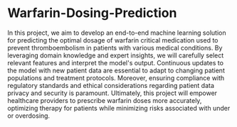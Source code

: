 # Warfarin-Dosing-Prediction

In this project, we aim to develop an end-to-end machine learning solution for predicting the optimal dosage of warfarin critical medication used to prevent thromboembolism in patients with various medical conditions. By leveraging domain knowledge and expert insights, we will carefully select relevant features and interpret the model's output. Continuous updates to the model with new patient data are essential to adapt to changing patient populations and treatment protocols. Moreover, ensuring compliance with regulatory standards and ethical considerations regarding patient data privacy and security is paramount. Ultimately, this project will empower healthcare providers to prescribe warfarin doses more accurately, optimizing therapy for patients while minimizing risks associated with under or overdosing.
